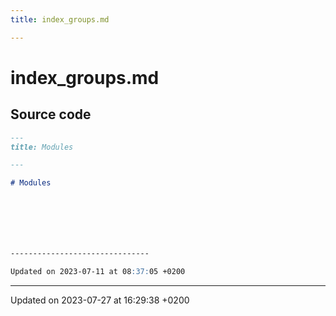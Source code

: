 ```yaml
---
title: index_groups.md

---
```


# index_groups.md






## Source code

```markdown
---
title: Modules

---

# Modules







-------------------------------

Updated on 2023-07-11 at 08:37:05 +0200
```


-------------------------------

Updated on 2023-07-27 at 16:29:38 +0200
